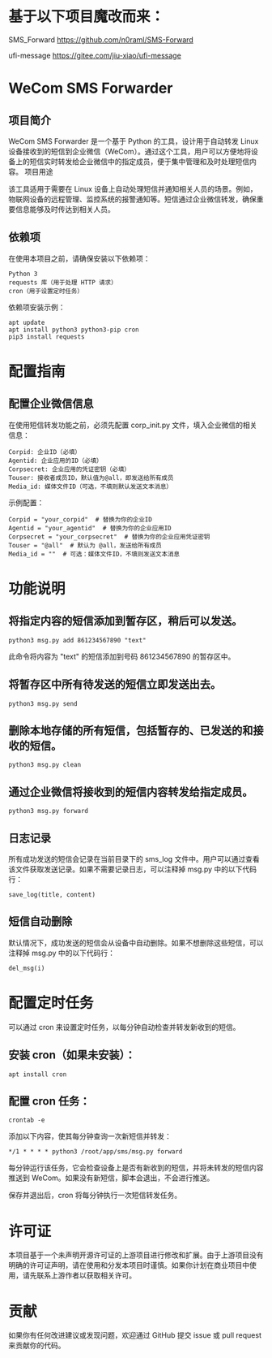 
# 基于以下项目魔改而来：
SMS_Forward https://github.com/n0raml/SMS-Forward

ufi-message https://gitee.com/jiu-xiao/ufi-message

# WeCom SMS Forwarder
## 项目简介

WeCom SMS Forwarder 是一个基于 Python 的工具，设计用于自动转发 Linux 设备接收到的短信到企业微信（WeCom）。通过这个工具，用户可以方便地将设备上的短信实时转发给企业微信中的指定成员，便于集中管理和及时处理短信内容。
项目用途

该工具适用于需要在 Linux 设备上自动处理短信并通知相关人员的场景。例如，物联网设备的远程管理、监控系统的报警通知等。短信通过企业微信转发，确保重要信息能够及时传达到相关人员。

## 依赖项

在使用本项目之前，请确保安装以下依赖项：

    Python 3
    requests 库（用于处理 HTTP 请求）
    cron（用于设置定时任务）

依赖项安装示例：

    apt update
    apt install python3 python3-pip cron
    pip3 install requests

# 配置指南
## 配置企业微信信息

在使用短信转发功能之前，必须先配置 corp_init.py 文件，填入企业微信的相关信息：

    Corpid: 企业ID（必填）
    Agentid: 企业应用的ID（必填）
    Corpsecret: 企业应用的凭证密钥（必填）
    Touser: 接收者成员ID，默认值为@all，即发送给所有成员
    Media_id: 媒体文件ID（可选，不填则默认发送文本消息）

示例配置：

    Corpid = "your_corpid"  # 替换为你的企业ID
    Agentid = "your_agentid"  # 替换为你的企业应用ID
    Corpsecret = "your_corpsecret"  # 替换为你的企业应用凭证密钥
    Touser = "@all"  # 默认为 @all，发送给所有成员
    Media_id = ""  # 可选：媒体文件ID，不填则发送文本消息

# 功能说明

## 将指定内容的短信添加到暂存区，稍后可以发送。

    python3 msg.py add 861234567890 "text"

此命令将内容为 "text" 的短信添加到号码 861234567890 的暂存区中。

## 将暂存区中所有待发送的短信立即发送出去。

    python3 msg.py send

## 删除本地存储的所有短信，包括暂存的、已发送的和接收的短信。

    python3 msg.py clean

## 通过企业微信将接收到的短信内容转发给指定成员。

    python3 msg.py forward

## 日志记录

所有成功发送的短信会记录在当前目录下的 sms_log 文件中。用户可以通过查看该文件获取发送记录。如果不需要记录日志，可以注释掉 msg.py 中的以下代码行：

    save_log(title, content)

## 短信自动删除

默认情况下，成功发送的短信会从设备中自动删除。如果不想删除这些短信，可以注释掉 msg.py 中的以下代码行：

    del_msg(i)

# 配置定时任务

可以通过 cron 来设置定时任务，以每分钟自动检查并转发新收到的短信。

## 安装 cron（如果未安装）：

    apt install cron

## 配置 cron 任务：

    crontab -e

添加以下内容，使其每分钟查询一次新短信并转发：

    */1 * * * * python3 /root/app/sms/msg.py forward

每分钟运行该任务，它会检查设备上是否有新收到的短信，并将未转发的短信内容推送到 WeCom。如果没有新短信，脚本会退出，不会进行推送。

保存并退出后，cron 将每分钟执行一次短信转发任务。

# 许可证

本项目基于一个未声明开源许可证的上游项目进行修改和扩展。由于上游项目没有明确的许可证声明，请在使用和分发本项目时谨慎。如果你计划在商业项目中使用，请先联系上游作者以获取相关许可。

# 贡献

如果你有任何改进建议或发现问题，欢迎通过 GitHub 提交 issue 或 pull request 来贡献你的代码。
